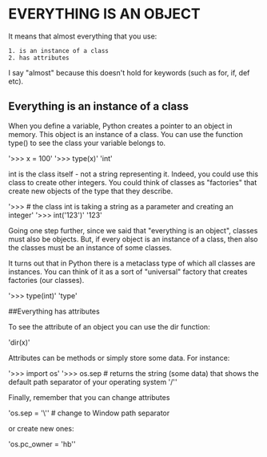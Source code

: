 
# EVERYTHING IS AN OBJECT

It means that almost everything that you use:

    1. is an instance of a class
    2. has attributes

I say "almost" because this doesn't hold for keywords (such as for, if, def etc).

## Everything is an instance of a class

When you define a variable, Python creates a pointer to an object in memory. This object is an instance of a class. You can use the function type() to see the class your variable belongs to.

'>>> x = 100'
'>>> type(x)'
'int'

int is the class itself - not a string representing it. Indeed, you could use this class to create other integers. You could think of classes as "factories" that create new objects of the type that they describe.

'>>> # the class int is taking a string as a parameter and creating an integer'
'>>> int('123')'
'123'

Going one step further, since we said that "everything is an object", classes must also be objects. But, if every object is an instance of a class, then also the classes must be an instance of some classes.

It turns out that in Python there is a metaclass type of which all classes are instances. You can think of it as a sort of "universal" factory that creates factories (our classes).

'>>> type(int)'
'type'

##Everything has attributes

To see the attribute of an object you can use the dir function:

'dir(x)'

Attributes can be methods or simply store some data. For instance:

'>>> import os'
'>>> os.sep  # returns the string (some data) that shows the default path separator of your operating system
'/''

Finally, remember that you can change attributes

'os.sep = '\\'' # change to Window path separator

or create new ones:

'os.pc_owner = 'hb''



